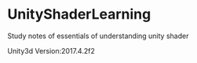 # UnityShaderLearning
Study notes of essentials of understanding unity shader

Unity3d Version:2017.4.2f2
